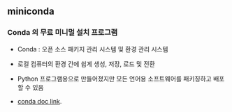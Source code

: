 ## miniconda
### Conda 의 무료 미니멀 설치 프로그램
 - Conda : 오픈 소스 패키지 관리 시스템 및 환경 관리 시스템
 - 로컬 컴퓨터의 환경 간에 쉽게 생성, 저장, 로드 및 전환
 - Python 프로그램용으로 만들어졌지만 모든 언어용 소프트웨어를 패키징하고 배포할 수 있음

 - [conda doc link](https://docs.conda.io/en/latest/index.html).
